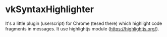 vkSyntaxHighlighter
===================
It's a little plugin (userscript) for Chrome (tesed there) which highlight code fragments in messages.
It use highlightjs module (https://highlightjs.org/).
